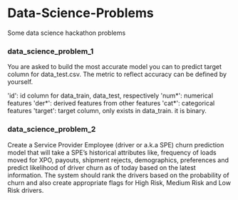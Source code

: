 # Data-Science-Problems
Some data science hackathon problems

### data_science_problem_1 
You are asked to build the most accurate model you can to predict target column for data_test.csv. The metric to reflect accuracy can be defined by yourself. 

'id': id column for data_train, data_test, respectively
'num*': numerical features
'der*': derived features from other features
'cat*': categorical features
'target': target column, only exists in data_train. it is binary.

### data_science_problem_2
Create a Service Provider Employee (driver or a.k.a SPE) churn prediction model that will take a SPE’s historical attributes like, frequency of loads moved for XPO, payouts, shipment rejects, demographics, preferences and predict likelihood of driver churn as of today based on the latest information. 
The system should rank the drivers based on the probability of churn and also create appropriate flags for High Risk, Medium Risk and Low Risk drivers. 
